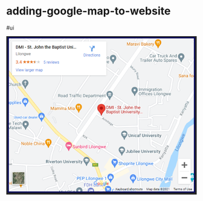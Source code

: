 # adding-google-map-to-website

#ui

![alt text](https://github.com/Collin0012/adding-google-map-to-website/blob/master/demo.png?raw=true)
